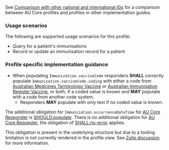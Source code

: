 See [Comparison with other national and international IGs](comparison.html) for a comparison between AU Core profiles and profiles in other implementation guides.

### Usage scenarios

The following are supported usage scenarios for this profile:

- Query for a patient's immunisations
- Record or update an immunisation record for a patient

### Profile specific implementation guidance
- When populating `Immunization.vaccineCode` responders **SHALL** correctly populate `Immunization.vaccineCode.coding` with either a code from [Australian Medicines Terminology Vaccine](https://healthterminologies.gov.au/fhir/ValueSet/amt-vaccine-1) or [Australian Immunisation Register Vaccine](https://healthterminologies.gov.au/fhir/ValueSet/australian-immunisation-register-vaccine-1), or both, if a coded value is known and **MAY** populate with a code from another code system.
  - Responders **MAY** populate with only text if no coded value is known.

<div class="stu-note" markdown="1">

The additional obligation for `Immunization.occurrenceDateTime` for [AU Core Responder](ActorDefinition-au-core-actor-responder.html) is [SHOULD:populate](https://hl7.org/fhir/extensions/CodeSystem-obligation.html#obligation-SHOULD.58populate). There is no additional obligation for [AU Core Requester](ActorDefinition-au-core-actor-requester.html), the obligation of [SHALL:no-error](https://hl7.org/fhir/extensions/CodeSystem-obligation.html#obligation-SHALL.58no-error) applies.

This obligation is present in the underlying structure but due to a tooling limitation is not currently rendered in the profile view. See [Zulip discussion](https://chat.fhir.org/#narrow/stream/179252-IG-creation/topic/Obligation.20on.20ElementDefinition.2Etype) for more information.

</div><!-- stu-note -->